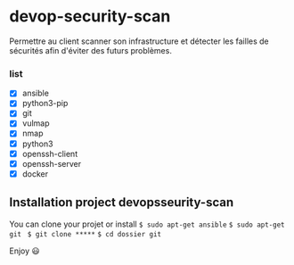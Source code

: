 # devop-security-scan
Permettre au client scanner son infrastructure et détecter les failles de sécurités afin d'éviter des futurs problèmes.


### list

- [x] ansible 
- [x] python3-pip
- [x] git
- [x] vulmap
- [x] nmap
- [x] python3
- [x] openssh-client
- [x] openssh-server
- [x] docker

## Installation project devopsseurity-scan
You can clone your projet or install
`$ sudo apt-get ansible`
`$ sudo apt-get git `
`$ git clone *****`
`$ cd dossier git `


Enjoy :smiley:
